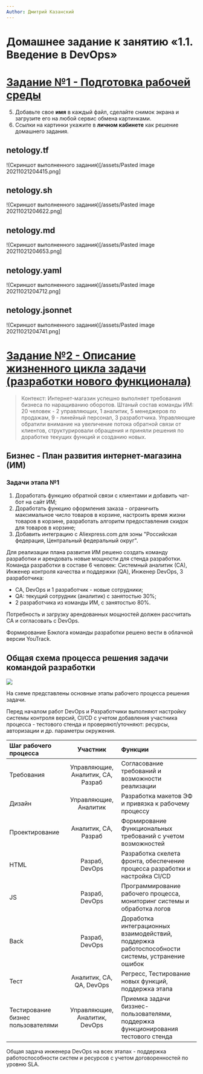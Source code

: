 ```yaml
---
Author: Дмитрий Казанский
---
```


# Домашнее задание к занятию «1.1. Введение в DevOps»

# [Задание №1 - Подготовка рабочей среды](https://github.com/netology-code/sysadm-homeworks/tree/master/01-intro-01#задание-1---подготовка-рабочей-среды)

5.   Добавьте свое **имя** в каждый файл, сделайте снимок экрана и загрузите его на любой сервис обмена картинками.
6.   Ссылки на картинки укажите в **личном кабинете** как решение домашнего задания.

## netology.tf
!(Скриншот выполненного задания)[/assets/Pasted image 20211021204415.png]  

## netology.sh
!(Скриншот выполненного задания)[/assets/Pasted image 20211021204622.png]

## netology.md
!(Скриншот выполненного задания)[/assets/Pasted image 20211021204653.png]

## netology.yaml
!(Скриншот выполненного задания)[/assets/Pasted image 20211021204712.png]

## netology.jsonnet
!(Скриншот выполненного задания)[/assets/Pasted image 20211021204741.png]

# [Задание №2 - Описание жизненного цикла задачи (разработки нового функционала)](https://github.com/netology-code/sysadm-homeworks/tree/master/01-intro-01#задание-2---описание-жизненного-цикла-задачи-разработки-нового-функционала)

> Контекст: Интернет-магазин успешно выполняет требования бизнеса по наращиванию оборотов. Штаный состав команды ИМ: 20 человек - 2 управляющих, 1 аналитик, 5 менеджеров по продажам, 9 - линейный персонал, 3 разработчика.
> Управляющие обратили внимание на увеличение потока обратной связи от клиентов, структурировали обращения и приняли решения по доработке текущих функций и созданию новых.

## Бизнес - План развития интернет-магазина (ИМ)
### Задачи этапа №1 
1. Доработать функцию обратной связи с клиентами и добавить чат-бот на сайт ИМ;
2. Доработать функцию оформления заказа - ограничить максимальное число товаров в корзине, настроить время жизни товаров в корзине, разработать алгоритм предоставления скидок для товаров в корзине;
3. Добавить интеграцию  с Aliexpress.com для зоны "Российская федерация, Центральный федеральный округ".

Для реализации плана развития ИМ решено создать команду разработки и арендовать новые мощности для стенда разработки.
Команда разработки в составе 6 человек: Системный аналитик (СА), Инженер контроля качества и поддержки (QA), Инженер DevOps, 3 разработчика:
- CA, DevOps и 1 разработчик - новые сотрудники;
- QA: текущий сотрудник (аналитик) с занятостью 30%;
- 2 разработчика из команды ИМ, с занятостью 80%.

Потребность и загрузку арендованных мощностей должен рассчитать СА и согласовать с DevOps.

Формирование Бэклога команды разработки решено вести в облачной версии YouTrack.

## Общая схема процесса решения задачи командой разработки
![](https://evergreens.com.ua/assets/images/articles/systems/iteration%20mod.png)

На схеме представлены основные этапы рабочего процесса решения задачи.

Перед началом работ DevOps и Разработчики выполняют настройку системы контроля версий, CI/CD с учетом добавления участника процесса - тестового стенда и проверяют/уточняют: ресурсы, авторизации и др. параметры окружения.

| Шаг рабочего процесса | Участник | Функции | 
|:---|:---:|:---|
|Требования | Управляющие, Аналитик, СА, Разраб | Согласование требований и возможности реализации |
| Дизайн | Управляющие, Аналитик | Разработка макетов ЭФ и привязка к рабочему процессу |
| Проектирование | Аналитик, СА, Разраб | Формирование Функциональных требований с учетом возможностей  |
| HTML | Разраб, DevOps | Разработка скелета фронта, обеспечение процесса разработки и настройка CI/CD |
| JS | Разраб, DevOps | Программирование рабочего процесса, мониторинг системы и обработка логов |
| Back | Разраб, DevOps | Доработка интеграционных взаимодействий, поддержка работоспособности системы, устранение ошибок|
| Тест | Аналитик, CA, QA, DevOps | Регресс, Тестирование новых функций, поддержка этапа |
| Тестирование бизнес пользователями | Управляющие, Аналитик, DevOps | Приемка задачи биззнес-пользователями, поддержка функционирования тестового стенда |

Общая задача инженера DevOps на всех этапах - поддержка работоспособности систем и ресурсов с учетом договоренностей по уровню SLA.

